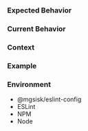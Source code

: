 <!-- Provide a brief, descriptive summary of the issue in the Title above -->

### Expected Behavior
<!-- For bugs, explain what should happen -->
<!-- For enhancements, explain how it should work -->

### Current Behavior
<!-- For bugs, explain what happens instead of the expected behavior -->
<!-- For enhancements, explain how it differs from the current behavior -->

### Context
<!-- How has this issue affected you? What are you trying to do? -->
<!-- Context helps us create a solution that is useful in the real world -->

### Example
<!-- For bugs, provide a link to a live example, steps to reproduce the bug, or
     relevant code -->
<!-- For enhancements, provide a link to a relevant example, or delete this
     section if no relevant example exists -->

### Environment
<!-- For bugs, include relevant details about the environment you experienced
     the bug in -->
<!-- For enhancements, delete this section -->

- @mgsisk/eslint-config <!-- version(s) -->
- ESLint <!-- version(s) -->
- NPM <!-- version(s) -->
- Node <!-- version(s) -->
